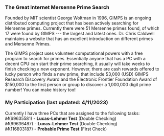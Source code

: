 ### The Great Internet Mersenne Prime Search
Founded by MIT scientist George Woltman in 1996, GIMPS is an ongoing distributed computing project that has been actively searching for Mersenne primes. Currently there were 51 Mersenne primes found, of which 17 were found by GIMPS --- the largest and latest ones. Dr. Chris Caldwell maintains a website that has an excellent introduction on different primes and Mersenne Primes.
<p/>
The GIMPS project uses volunteer computational powers with a free program to search for primes. Essentially anyone that has a PC with a decent CPU can start their prime searching, it usually will take weeks to finish checking a new exponent. However, there are cash rewards offered to lucky person who finds a new prime, that include $3,000 (USD) GIMPS Research Discovery Award and the Electronic Frontier Foundation Award of $150,000 to the first person or group to discover a 1,000,000 digit prime number! You can make history too!

### My Participation (last updated: 4/11/2023)
Currently I have three PCs that are assigned to the following tasks:
<br/>
$M(69635581)$ - **Lucas–Lehmer Test** (Double Checking)
<br/>
$M(69636487)$ - **Lucas–Lehmer Test** (Double Checking)
<br/>
$M(116803187)$ - **Probable Prime Test** (First Check)




<p/>
<html lang="en">
<head>
<meta http-equiv="content-type" content="text/html; charset=utf-8">
<script type="text/javascript" charset="utf-8" src="
https://cdn.mathjax.org/mathjax/latest/MathJax.js?config=TeX-AMS-MML_HTMLorMML,
https://vincenttam.github.io/javascripts/MathJaxLocal.js"></script>
</head>
